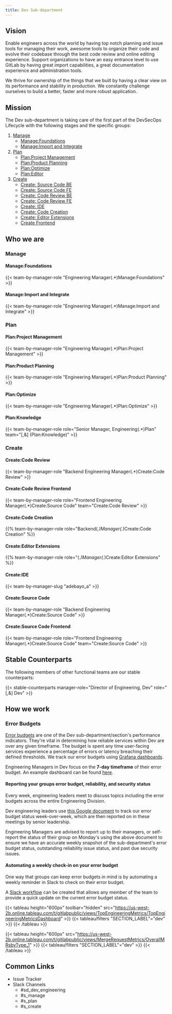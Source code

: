 ```yaml
---
title: Dev Sub-department
---
```


## Vision

Enable engineers across the world by having top notch planning and issue tools for managing their work, awesome tools to organize their code and evolve their codebase through the best code review and online editing experience.
Support organizations to have an easy entrance level to use GitLab by having great import capabilities, a great documentation experience and administration tools.

We thrive for ownership of the things that we built by having a clear view on its performance and stability in production. We constantly challenge ourselves to build a better, faster and more robust application.

## Mission

The Dev sub-department is taking care of the first part of the DevSecOps Lifecycle with the following stages and the specific groups:

1. [Manage](/handbook/product/categories/#manage-stage)
    - [Manage:Foundations](/handbook/engineering/development/dev/manage/foundations/)
    - [Manage:Import and Integrate](/handbook/engineering/development/dev/manage/import-and-integrate)
1. [Plan](/handbook/product/categories/#plan-stage)
    - [Plan:Project Management](/handbook/engineering/development/dev/plan/project-management/)
    - [Plan:Product Planning](/handbook/engineering/development/dev/plan/product-planning/)
    - [Plan:Optimize](/handbook/engineering/development/dev/plan/optimize)
    - [Plan:Editor](/handbook/engineering/development/dev/plan/editor/)
1. [Create](/handbook/product/categories/#create-stage)
    - [Create: Source Code BE](/handbook/engineering/development/dev/create/source-code-be/)
    - [Create: Source Code FE](/handbook/engineering/development/dev/create/code-review/frontend/)
    - [Create: Code Review BE](/handbook/engineering/development/dev/create/code-review/backend/)
    - [Create: Code Review FE](/handbook/engineering/development/dev/create/code-review/frontend/)
    - [Create: IDE](/handbook/engineering/development/dev/create/ide/)
    - [Create: Code Creation](/handbook/engineering/development/dev/create/code-creation/)
    - [Create: Editor Extensions](/handbook/engineering/development/dev/create/editor-extensions/)
    - [Create Frontend](/handbook/engineering/frontend/create/)

## Who we are

### Manage

#### Manage:Foundations

{{< team-by-manager-role "Engineering Manager(.*)Manage:Foundations" >}}

#### Manage:Import and Integrate

{{< team-by-manager-role "Engineering Manager(.*)Manage:Import and Integrate" >}}

### Plan

#### Plan:Project Management

{{< team-by-manager-role "Engineering Manager(.*)Plan:Project Management" >}}

#### Plan:Product Planning

{{< team-by-manager-role "Engineering Manager(.*)Plan:Product Planning" >}}

#### Plan:Optimize

{{< team-by-manager-role "Engineering Manager(.*)Plan:Optimize" >}}

#### Plan:Knowledge

{{< team-by-manager-role role="Senior Manager, Engineering(.*)Plan" team="[,&] (Plan:Knowledge)" >}}

### Create

#### Create:Code Review

{{< team-by-manager-role "Backend Engineering Manager(.*)Create:Code Review" >}}

#### Create:Code Review Frontend

{{< team-by-manager-role role="Frontend Engineering Manager(.*)Create:Source Code" team="Create:Code Review" >}}

#### Create:Code Creation

{{% team-by-manager-role role="Backend(.*)Manager(.*)Create:Code Creation" %}}

#### Create:Editor Extensions

{{% team-by-manager-role role="(.*)Manager(.*)Create:Editor Extensions" %}}

#### Create:IDE

{{< team-by-manager-slug "adebayo_a" >}}

#### Create:Source Code

{{< team-by-manager-role "Backend Engineering Manager(.*)Create:Source Code" >}}

#### Create:Source Code Frontend

{{< team-by-manager-role role="Frontend Engineering Manager(.*)Create:Source Code" team="Create:Source Code" >}}

## Stable Counterparts

The following members of other functional teams are our stable counterparts:

{{< stable-counterparts manager-role="Director of Engineering, Dev" role="[,&] Dev" >}}

## How we work

### Error Budgets

[Error budgets](/handbook/engineering/error-budgets/) are one of the Dev sub-department/section's performance indicators. They're vital in determining how reliable services within Dev are over any given timeframe. The budget is spent any time user-facing services experience a percentage of errors or latency breaching their defined thresholds. We track our error budgets using [Grafana dashboards](https://dashboards.gitlab.net/d/stage-groups-detail-compliance/stage-groups-compliance-group-error-budget-detail?orgId=1&from=now-7d&to=now&search=open&folder=current).

Engineering Managers in Dev focus on the **7-day timeframe** of their error budget. An example dashboard can be found [here](https://dashboards.gitlab.net/d/stage-groups-detail-compliance/stage-groups-compliance-group-error-budget-detail?orgId=1&from=now-7d&to=now).

#### Reporting your groups error budget, reliability, and security status

Every week, engineering leaders meet to discuss topics including the error budgets across the entire Engineering Division.

Dev engineering leaders use [this Google document](https://docs.google.com/document/d/1Bef644PX8C5zq1CrbNwcg7SoAxUY2WyOKyXVwXlbMmk/edit) to track our error budget status week-over-week, which are then reported on in these meetings by senior leadership.

Engineering Managers are advised to report up to their managers, or self-report the status of their group on Monday's using the above document to ensure we have an accurate weekly snapshot of the sub-department's error budget status, outstanding reliability issue status, and past due security issues.

#### Automating a weekly check-in on your error budget

One way that groups can keep error budgets in mind is by automating a weekly reminder in Slack to check on their error budget.

A [Slack workflow](https://gitlab.com/gitlab-com/gl-infra/scalability/-/snippets/2299544) can be created that allows any member of the team to provide a quick update on the current error budget status.

{{< tableau height="600px" toolbar="hidden" src="https://us-west-2b.online.tableau.com/t/gitlabpublic/views/TopEngineeringMetrics/TopEngineeringMetricsDashboard" >}}
  {{< tableau/filters "SECTION_LABEL"="dev" >}}
{{< /tableau >}}

{{< tableau height="600px" src="https://us-west-2b.online.tableau.com/t/gitlabpublic/views/MergeRequestMetrics/OverallMRsbyType_1" >}}
  {{< tableau/filters "SECTION_LABEL"="dev" >}}
{{< /tableau >}}

## Common Links

- Issue Tracker
- Slack Channels
    - #sd_dev_engineering
    - #s_manage
    - #s_plan
    - #s_create
